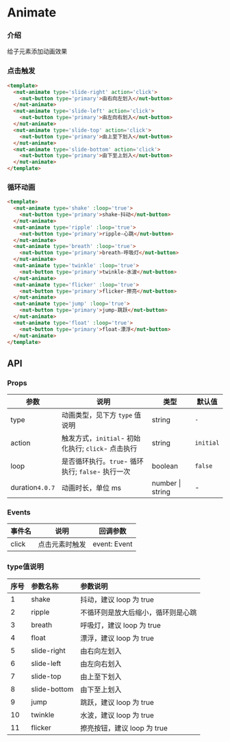 # Animate

### 介绍

给子元素添加动画效果

### 点击触发



```html
<template>
  <nut-animate type='slide-right' action='click'>
    <nut-button type='primary'>由右向左划入</nut-button>
  </nut-animate>
  <nut-animate type='slide-left' action='click'>
    <nut-button type='primary'>由左向右划入</nut-button>
  </nut-animate>
  <nut-animate type='slide-top' action='click'>
    <nut-button type='primary'>由上至下划入</nut-button>
  </nut-animate>
  <nut-animate type='slide-bottom' action='click'>
    <nut-button type='primary'>由下至上划入</nut-button>
  </nut-animate>
</template>
```



### 循环动画



```html
<template>
  <nut-animate type='shake' :loop='true'>
    <nut-button type='primary'>shake-抖动</nut-button>
  </nut-animate>
  <nut-animate type='ripple' :loop='true'>
    <nut-button type='primary'>ripple-心跳</nut-button>
  </nut-animate>
  <nut-animate type='breath' :loop='true'>
    <nut-button type='primary'>breath-呼吸灯</nut-button>
  </nut-animate>
  <nut-animate type='twinkle' :loop='true'>
    <nut-button type='primary'>twinkle-水波</nut-button>
  </nut-animate>
  <nut-animate type='flicker' :loop='true'>
    <nut-button type='primary'>flicker-擦亮</nut-button>
  </nut-animate>
  <nut-animate type='jump' :loop='true'>
    <nut-button type='primary'>jump-跳跃</nut-button>
  </nut-animate>
  <nut-animate type='float' :loop='true'>
    <nut-button type='primary'>float-漂浮</nut-button>
  </nut-animate>
</template>
```



## API

### Props

| 参数         | 说明                             | 类型   | 默认值           |
|--------------|----------------------------------|--------|------------------|
| type         | 动画类型，见下方 `type` 值说明               | string | `-`               |
| action         | 触发方式，`initial`- 初始化执行;  `click`- 点击执行              | string | `initial`             |
| loop         | 是否循环执行。`true`- 循环执行; `false`- 执行一次              | boolean | `false`               |
| duration`4.0.7` | 动画时长，单位 ms | number \| string | - |

### Events

| 事件名 | 说明           | 回调参数     |
|--------|----------------|--------------|
| click  | 点击元素时触发 | event: Event |

### type值说明

|    序号  |    参数名称     |      参数说明     |
|:-------|:------- | :----------|
| 1|   shake  | 抖动，建议 loop 为 true
| 2 |   ripple  | 不循环则是放大后缩小，循环则是心跳
|3 |   breath  | 呼吸灯，建议 loop 为 true
|4 |   float  | 漂浮，建议 loop 为 true
|5|   slide-right  | 由右向左划入
|6 |   slide-left  | 由左向右划入
|7|   slide-top  | 由上至下划入
| 8 |   slide-bottom  | 由下至上划入
|9 |   jump  | 跳跃，建议 loop 为 true
|10 |   twinkle  | 水波，建议 loop 为 true
|11 |   flicker  | 擦亮按钮，建议 loop 为 true
